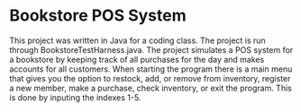 # Bookstore POS System

This project was written in Java for a coding class. The project is run through BookstoreTestHarness.java. 
The project simulates a POS system for a bookstore by keeping track of all purchases for the day and makes
accounts for all customers. When starting the program there is a main menu that gives you the option to
restock, add, or remove from inventory, register a new member, make a purchase, check inventory, or exit 
the program. This is done by inputing the indexes 1-5. 
